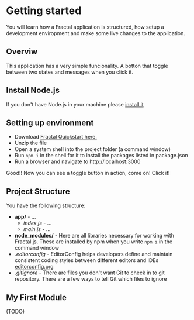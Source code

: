 # Getting started

You will learn how a Fractal application is structured, how setup a development enviropment and make some live changes to the application.

## Overviw

This application has a very simple funcionality. A botton that toggle between two states and messages when you click it.

## Install Node.js

If you don't have Node.js in your machine please [install it](https://nodejs.org/en/)

## Setting up environment

- Download [Fractal Quickstart here.](https://github.com/fractalPlatform/Fractal.js-quickstart/archive/master.zip)
- Unzip the file
- Open a system shell into the project folder (a command window)
- Run `npm i` in the shell for it to install the packages listed in package.json
- Run a browser and navigate to http://localhost:3000

Good!! Now you can see a toggle button in action, come on! Click it!

## Project Structure

You have the following structure:

- **app/** - ...
  - *index.js* - ...
  - *main.js* - ...
- **node_modules/** - Here are all libraries necessary for working with Fractal.js. These are installed by npm when you write `npm i` in the command window
- *.editorconfig* - EditorConfig helps developers define and maintain consistent coding styles between different editors and IDEs [editorconfig.org](http://editorconfig.org)
- *.gitignore* - There are files you don't want Git to check in to git repository. There are a few ways to tell Git which files to ignore




## My First Module

(TODO)
